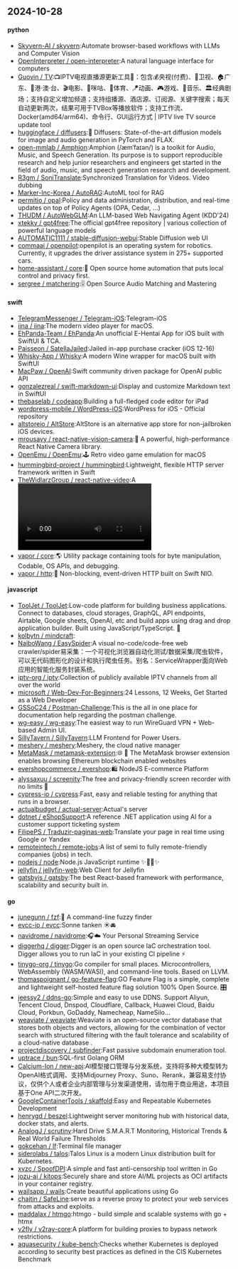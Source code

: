 ## 2024-10-28

#### python
* [Skyvern-AI / skyvern](https://github.com/Skyvern-AI/skyvern):Automate browser-based workflows with LLMs and Computer Vision
* [OpenInterpreter / open-interpreter](https://github.com/OpenInterpreter/open-interpreter):A natural language interface for computers
* [Guovin / TV](https://github.com/Guovin/TV):📺IPTV电视直播源更新工具🚀：包含💰央视(付费)、📡卫视、🏠广东、🌊港·澳·台、🎬电影、🎥咪咕、🏀体育、🪁动画、🎮游戏、🎵音乐、🏛经典剧场；支持自定义增加频道；支持组播源、酒店源、订阅源、关键字搜索；每天自动更新两次，结果可用于TVBox等播放软件；支持工作流、Docker(amd64/arm64)、命令行、GUI运行方式 | IPTV live TV source update tool
* [huggingface / diffusers](https://github.com/huggingface/diffusers):🤗 Diffusers: State-of-the-art diffusion models for image and audio generation in PyTorch and FLAX.
* [open-mmlab / Amphion](https://github.com/open-mmlab/Amphion):Amphion (/æmˈfaɪən/) is a toolkit for Audio, Music, and Speech Generation. Its purpose is to support reproducible research and help junior researchers and engineers get started in the field of audio, music, and speech generation research and development.
* [R3gm / SoniTranslate](https://github.com/R3gm/SoniTranslate):Synchronized Translation for Videos. Video dubbing
* [Marker-Inc-Korea / AutoRAG](https://github.com/Marker-Inc-Korea/AutoRAG):AutoML tool for RAG
* [permitio / opal](https://github.com/permitio/opal):Policy and data administration, distribution, and real-time updates on top of Policy Agents (OPA, Cedar, ...)
* [THUDM / AutoWebGLM](https://github.com/THUDM/AutoWebGLM):An LLM-based Web Navigating Agent (KDD'24)
* [xtekky / gpt4free](https://github.com/xtekky/gpt4free):The official gpt4free repository | various collection of powerful language models
* [AUTOMATIC1111 / stable-diffusion-webui](https://github.com/AUTOMATIC1111/stable-diffusion-webui):Stable Diffusion web UI
* [commaai / openpilot](https://github.com/commaai/openpilot):openpilot is an operating system for robotics. Currently, it upgrades the driver assistance system in 275+ supported cars.
* [home-assistant / core](https://github.com/home-assistant/core):🏡 Open source home automation that puts local control and privacy first.
* [sergree / matchering](https://github.com/sergree/matchering):🎚️ Open Source Audio Matching and Mastering

#### swift
* [TelegramMessenger / Telegram-iOS](https://github.com/TelegramMessenger/Telegram-iOS):Telegram-iOS
* [iina / iina](https://github.com/iina/iina):The modern video player for macOS.
* [EhPanda-Team / EhPanda](https://github.com/EhPanda-Team/EhPanda):An unofficial E-Hentai App for iOS built with SwiftUI & TCA.
* [Paisseon / SatellaJailed](https://github.com/Paisseon/SatellaJailed):Jailed in-app purchase cracker (iOS 12-16)
* [Whisky-App / Whisky](https://github.com/Whisky-App/Whisky):A modern Wine wrapper for macOS built with SwiftUI
* [MacPaw / OpenAI](https://github.com/MacPaw/OpenAI):Swift community driven package for OpenAI public API
* [gonzalezreal / swift-markdown-ui](https://github.com/gonzalezreal/swift-markdown-ui):Display and customize Markdown text in SwiftUI
* [thebaselab / codeapp](https://github.com/thebaselab/codeapp):Building a full-fledged code editor for iPad
* [wordpress-mobile / WordPress-iOS](https://github.com/wordpress-mobile/WordPress-iOS):WordPress for iOS - Official repository
* [altstoreio / AltStore](https://github.com/altstoreio/AltStore):AltStore is an alternative app store for non-jailbroken iOS devices.
* [mrousavy / react-native-vision-camera](https://github.com/mrousavy/react-native-vision-camera):📸 A powerful, high-performance React Native Camera library.
* [OpenEmu / OpenEmu](https://github.com/OpenEmu/OpenEmu):🕹 Retro video game emulation for macOS
* [hummingbird-project / hummingbird](https://github.com/hummingbird-project/hummingbird):Lightweight, flexible HTTP server framework written in Swift
* [TheWidlarzGroup / react-native-video](https://github.com/TheWidlarzGroup/react-native-video):A <Video /> component for react-native
* [vapor / core](https://github.com/vapor/core):🌎 Utility package containing tools for byte manipulation, Codable, OS APIs, and debugging.
* [vapor / http](https://github.com/vapor/http):🚀 Non-blocking, event-driven HTTP built on Swift NIO.

#### javascript
* [ToolJet / ToolJet](https://github.com/ToolJet/ToolJet):Low-code platform for building business applications. Connect to databases, cloud storages, GraphQL, API endpoints, Airtable, Google sheets, OpenAI, etc and build apps using drag and drop application builder. Built using JavaScript/TypeScript. 🚀
* [kolbytn / mindcraft](https://github.com/kolbytn/mindcraft):
* [NaiboWang / EasySpider](https://github.com/NaiboWang/EasySpider):A visual no-code/code-free web crawler/spider易采集：一个可视化浏览器自动化测试/数据采集/爬虫软件，可以无代码图形化的设计和执行爬虫任务。别名：ServiceWrapper面向Web应用的智能化服务封装系统。
* [iptv-org / iptv](https://github.com/iptv-org/iptv):Collection of publicly available IPTV channels from all over the world
* [microsoft / Web-Dev-For-Beginners](https://github.com/microsoft/Web-Dev-For-Beginners):24 Lessons, 12 Weeks, Get Started as a Web Developer
* [GSSoC24 / Postman-Challenge](https://github.com/GSSoC24/Postman-Challenge):This is the all in one place for documentation help regarding the postman challenge.
* [wg-easy / wg-easy](https://github.com/wg-easy/wg-easy):The easiest way to run WireGuard VPN + Web-based Admin UI.
* [SillyTavern / SillyTavern](https://github.com/SillyTavern/SillyTavern):LLM Frontend for Power Users.
* [meshery / meshery](https://github.com/meshery/meshery):Meshery, the cloud native manager
* [MetaMask / metamask-extension](https://github.com/MetaMask/metamask-extension):🌐 🔌 The MetaMask browser extension enables browsing Ethereum blockchain enabled websites
* [evershopcommerce / evershop](https://github.com/evershopcommerce/evershop):🛍️ NodeJS E-commerce Platform
* [alyssaxuu / screenity](https://github.com/alyssaxuu/screenity):The free and privacy-friendly screen recorder with no limits 🎥
* [cypress-io / cypress](https://github.com/cypress-io/cypress):Fast, easy and reliable testing for anything that runs in a browser.
* [actualbudget / actual-server](https://github.com/actualbudget/actual-server):Actual's server
* [dotnet / eShopSupport](https://github.com/dotnet/eShopSupport):A reference .NET application using AI for a customer support ticketing system
* [FilipePS / Traduzir-paginas-web](https://github.com/FilipePS/Traduzir-paginas-web):Translate your page in real time using Google or Yandex
* [remoteintech / remote-jobs](https://github.com/remoteintech/remote-jobs):A list of semi to fully remote-friendly companies (jobs) in tech.
* [nodejs / node](https://github.com/nodejs/node):Node.js JavaScript runtime ✨🐢🚀✨
* [jellyfin / jellyfin-web](https://github.com/jellyfin/jellyfin-web):Web Client for Jellyfin
* [gatsbyjs / gatsby](https://github.com/gatsbyjs/gatsby):The best React-based framework with performance, scalability and security built in.

#### go
* [junegunn / fzf](https://github.com/junegunn/fzf):🌸 A command-line fuzzy finder
* [evcc-io / evcc](https://github.com/evcc-io/evcc):Sonne tanken ☀️🚘
* [navidrome / navidrome](https://github.com/navidrome/navidrome):🎧☁️ Your Personal Streaming Service
* [diggerhq / digger](https://github.com/diggerhq/digger):Digger is an open source IaC orchestration tool. Digger allows you to run IaC in your existing CI pipeline ⚡️
* [tinygo-org / tinygo](https://github.com/tinygo-org/tinygo):Go compiler for small places. Microcontrollers, WebAssembly (WASM/WASI), and command-line tools. Based on LLVM.
* [thomaspoignant / go-feature-flag](https://github.com/thomaspoignant/go-feature-flag):GO Feature Flag is a simple, complete and lightweight self-hosted feature flag solution 100% Open Source. 🎛️
* [jeessy2 / ddns-go](https://github.com/jeessy2/ddns-go):Simple and easy to use DDNS. Support Aliyun, Tencent Cloud, Dnspod, Cloudflare, Callback, Huawei Cloud, Baidu Cloud, Porkbun, GoDaddy, Namecheap, NameSilo...
* [weaviate / weaviate](https://github.com/weaviate/weaviate):Weaviate is an open-source vector database that stores both objects and vectors, allowing for the combination of vector search with structured filtering with the fault tolerance and scalability of a cloud-native database .
* [projectdiscovery / subfinder](https://github.com/projectdiscovery/subfinder):Fast passive subdomain enumeration tool.
* [uptrace / bun](https://github.com/uptrace/bun):SQL-first Golang ORM
* [Calcium-Ion / new-api](https://github.com/Calcium-Ion/new-api):AI模型接口管理与分发系统，支持将多种大模型转为OpenAI格式调用、支持Midjourney Proxy、Suno、Rerank，兼容易支付协议，仅供个人或者企业内部管理与分发渠道使用，请勿用于商业用途，本项目基于One API二次开发。
* [GoogleContainerTools / skaffold](https://github.com/GoogleContainerTools/skaffold):Easy and Repeatable Kubernetes Development
* [henrygd / beszel](https://github.com/henrygd/beszel):Lightweight server monitoring hub with historical data, docker stats, and alerts.
* [AnalogJ / scrutiny](https://github.com/AnalogJ/scrutiny):Hard Drive S.M.A.R.T Monitoring, Historical Trends & Real World Failure Thresholds
* [gokcehan / lf](https://github.com/gokcehan/lf):Terminal file manager
* [siderolabs / talos](https://github.com/siderolabs/talos):Talos Linux is a modern Linux distribution built for Kubernetes.
* [xvzc / SpoofDPI](https://github.com/xvzc/SpoofDPI):A simple and fast anti-censorship tool written in Go
* [jozu-ai / kitops](https://github.com/jozu-ai/kitops):Securely share and store AI/ML projects as OCI artifacts in your container registry.
* [wailsapp / wails](https://github.com/wailsapp/wails):Create beautiful applications using Go
* [chaitin / SafeLine](https://github.com/chaitin/SafeLine):serve as a reverse proxy to protect your web services from attacks and exploits.
* [maddalax / htmgo](https://github.com/maddalax/htmgo):htmgo - build simple and scalable systems with go + htmx
* [v2fly / v2ray-core](https://github.com/v2fly/v2ray-core):A platform for building proxies to bypass network restrictions.
* [aquasecurity / kube-bench](https://github.com/aquasecurity/kube-bench):Checks whether Kubernetes is deployed according to security best practices as defined in the CIS Kubernetes Benchmark
